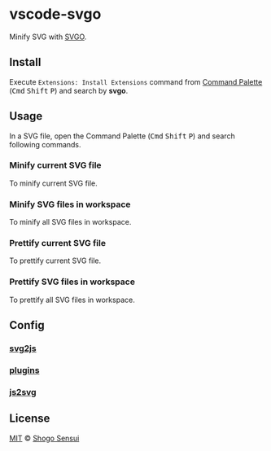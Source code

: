 # vscode-svgo

Minify SVG with [SVGO](http://github.com/svg/svgo).

## Install

Execute `Extensions: Install Extensions` command from [Command Palette](https://code.visualstudio.com/docs/getstarted/userinterface#_command-palette) (<kbd>Cmd</kbd> <kbd>Shift</kbd> <kbd>P</kbd>) and search by **svgo**.

## Usage

In a SVG file, open the Command Palette (<kbd>Cmd</kbd> <kbd>Shift</kbd> <kbd>P</kbd>) and search following commands.

### Minify current SVG file

To minify current SVG file.

### Minify SVG files in workspace

To minify all SVG files in workspace.

### Prettify current SVG file

To prettify current SVG file.

### Prettify SVG files in workspace

To prettify all SVG files in workspace.

## Config

### [svg2js](https://github.com/svg/svgo/blob/master/docs/how-it-works/en.md#2-svg2js)

### [plugins](https://github.com/svg/svgo/blob/master/docs/how-it-works/en.md#3-plugins)

### [js2svg](https://github.com/svg/svgo/blob/master/docs/how-it-works/en.md#4-js2svg)

## License

[MIT](https://1000ch.mit-license.org) © [Shogo Sensui](https://github.com/1000ch)
